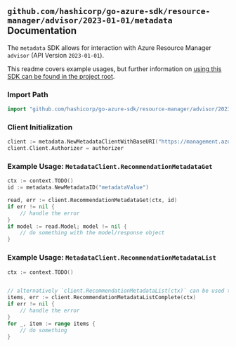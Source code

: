 
## `github.com/hashicorp/go-azure-sdk/resource-manager/advisor/2023-01-01/metadata` Documentation

The `metadata` SDK allows for interaction with Azure Resource Manager `advisor` (API Version `2023-01-01`).

This readme covers example usages, but further information on [using this SDK can be found in the project root](https://github.com/hashicorp/go-azure-sdk/tree/main/docs).

### Import Path

```go
import "github.com/hashicorp/go-azure-sdk/resource-manager/advisor/2023-01-01/metadata"
```


### Client Initialization

```go
client := metadata.NewMetadataClientWithBaseURI("https://management.azure.com")
client.Client.Authorizer = authorizer
```


### Example Usage: `MetadataClient.RecommendationMetadataGet`

```go
ctx := context.TODO()
id := metadata.NewMetadataID("metadataValue")

read, err := client.RecommendationMetadataGet(ctx, id)
if err != nil {
	// handle the error
}
if model := read.Model; model != nil {
	// do something with the model/response object
}
```


### Example Usage: `MetadataClient.RecommendationMetadataList`

```go
ctx := context.TODO()


// alternatively `client.RecommendationMetadataList(ctx)` can be used to do batched pagination
items, err := client.RecommendationMetadataListComplete(ctx)
if err != nil {
	// handle the error
}
for _, item := range items {
	// do something
}
```
